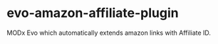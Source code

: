 evo-amazon-affiliate-plugin
===========================

MODx Evo which automatically extends amazon links with Affiliate ID.
